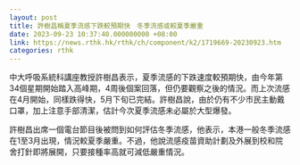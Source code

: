 ```yaml
---
layout: post
title: 許樹昌稱夏季流感下跌較預期快　冬季流感或較夏季嚴重
date: 2023-09-23 10:37:40.000000000 +08:00
link: https://news.rthk.hk/rthk/ch/component/k2/1719669-20230923.htm
categories: rthk
---
```


中大呼吸系統科講座教授許樹昌表示，夏季流感的下跌速度較預期快，由今年第34個星期開始踏入高峰期，4周後個案回落，但仍要觀察之後的情況。而上次流感在4月開始，同樣跌得快，5月下旬已完結。許樹昌說，由於仍有不少市民主動戴口罩，加上注意手部清潔，估計今次夏季流感未必屬於大型爆發。

許樹昌出席一個電台節目後被問到如何評估冬季流感，他表示，本港一般冬季流感在1至3月出現，情況較夏季嚴重。不過，他說流感疫苗資助計劃及外展到校和院舍打針即將展開，只要接種率高就可減低嚴重情況。
